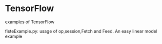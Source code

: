 # TensorFlow
examples of TensorFlow


fisteExample.py: usage of op,session,Fetch and Feed. An easy linear model example
